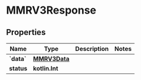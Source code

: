 
# MMRV3Response

## Properties
| Name | Type | Description | Notes |
| ------------ | ------------- | ------------- | ------------- |
| **&#x60;data&#x60;** | [**MMRV3Data**](MMRV3Data.md) |  |  |
| **status** | **kotlin.Int** |  |  |



